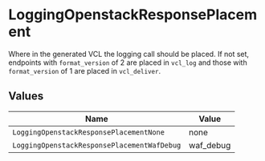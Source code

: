 # LoggingOpenstackResponsePlacement

Where in the generated VCL the logging call should be placed. If not set, endpoints with `format_version` of 2 are placed in `vcl_log` and those with `format_version` of 1 are placed in `vcl_deliver`.



## Values

| Name                                        | Value                                       |
| ------------------------------------------- | ------------------------------------------- |
| `LoggingOpenstackResponsePlacementNone`     | none                                        |
| `LoggingOpenstackResponsePlacementWafDebug` | waf_debug                                   |